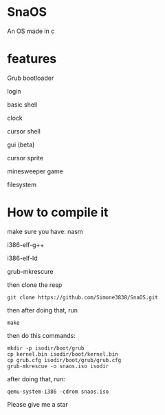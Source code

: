# SnaOS
An OS made in c

# features
Grub bootloader

login

basic shell

clock

cursor shell

gui (beta)

cursor sprite

minesweeper game

filesystem

# How to compile it
make sure you have:
nasm

i386-elf-g++

i386-elf-ld

grub-mkrescure

then clone the resp
```
git clone https://github.com/Simone3838/SnaOS.git
```
then after doing that, run
```
make
```

then do this commands:
```
mkdir -p isodir/boot/grub
cp kernel.bin isodir/boot/kernel.bin
cp grub.cfg isodir/boot/grub/grub.cfg
grub-mkrescue -o snaos.iso isodir
```

after doing that, run:
```
qemu-system-i386 -cdrom snaos.iso
```

Please give me a star
